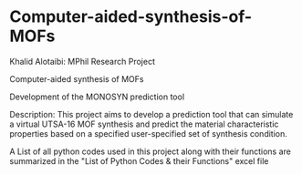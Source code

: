 # Computer-aided-synthesis-of-MOFs
Khalid Alotaibi: MPhil Research Project

Computer-aided synthesis of MOFs 

Development of the MONOSYN prediction tool

Description: This project aims to develop a prediction tool that can simulate a virtual UTSA-16 MOF synthesis and predict the material characteristic properties based on a specified user-specified set of synthesis condition.

A List of all python codes used in this project along with their functions are summarized in the "List of Python Codes & their Functions" excel file
